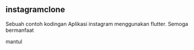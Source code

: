 ## instagramclone

Sebuah contoh kodingan Aplikasi instagram menggunakan flutter.
Semoga bermanfaat

mantul
